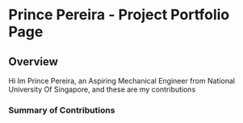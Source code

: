 # Prince Pereira - Project Portfolio Page

## Overview

Hi Im Prince Pereira, an Aspiring Mechanical Engineer from National University Of Singapore, and these are my contributions

### Summary of Contributions